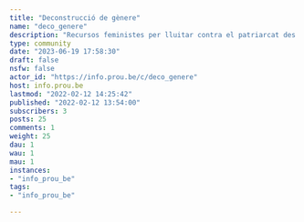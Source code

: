 ```yaml
---
title: "Deconstrucció de gènere" 
name: "deco_genere"
description: "Recursos feministes per lluitar contra el patriarcat des de tots els costatsDebat i bilioteca sobre masculinitats, rols i desigualtats de gènere i identitats i expressions de gènere dissidents-----Imatge de [Coding Rights](https://chupadados.codingrights.org/gendered-targeted-ads/)"
type: community
date: "2023-06-19 17:58:30"
draft: false
nsfw: false
actor_id: "https://info.prou.be/c/deco_genere"
host: info.prou.be
lastmod: "2022-02-12 14:25:42"
published: "2022-02-12 13:54:00"
subscribers: 3
posts: 25
comments: 1
weight: 25
dau: 1
wau: 1
mau: 1
instances:
- "info_prou_be"
tags: 
- "info_prou_be"

---
```

